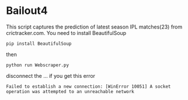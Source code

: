 # Bailout4

This script captures the prediction of latest season IPL matches(23) from crictracker.com.
You need to install BeautifulSoup

```pip install BeautifulSoup```

then

```python run Webscraper.py```

disconnect the ... if you get this error

```Failed to establish a new connection: [WinError 10051] A socket operation was attempted to an unreachable network```
